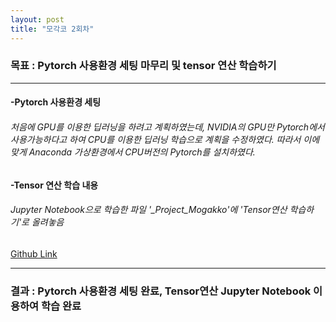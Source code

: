 ```yaml
---
layout: post
title: "모각코 2회차"
---
```

### 목표 : Pytorch 사용환경 세팅 마무리 및 tensor 연산 학습하기

- - -
#### -Pytorch 사용환경 세팅
###### 처음에 GPU를 이용한 딥러닝을 하려고 계획하였는데, NVIDIA의 GPU만 Pytorch에서 사용가능하다고 하여 CPU를 이용한 딥러닝 학습으로 계획을 수정하였다. 따라서 이에 맞게 Anaconda 가상환경에서 CPU버전의 Pytorch를 설치하였다.

#### -Tensor 연산 학습 내용
###### Jupyter Notebook으로 학습한 파일 '_Project_Mogakko'에 'Tensor연산 학습하기'로 올려놓음 
[Github Link](http://github.com/OMEGA-Y/OMEGA-Y.github.io)

- - -

### 결과 : Pytorch 사용환경 세팅 완료, Tensor연산 Jupyter Notebook 이용하여 학습 완료